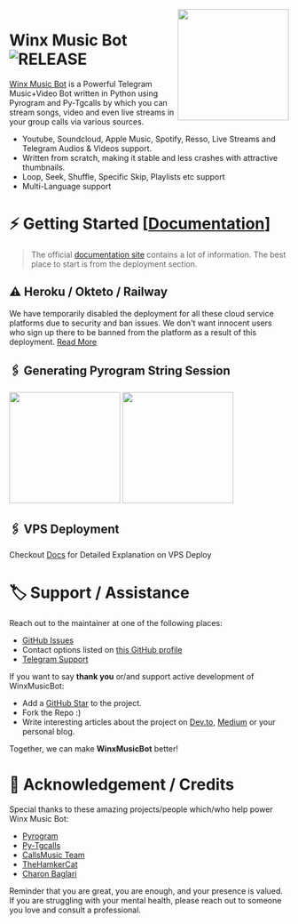 <img src="https://telegra.ph/file/4bbfc8edc21183f0fafcd.jpg" align="right" width="200" height="200"/>

# Winx Music Bot <img src="https://img.shields.io/github/v/release/TeamWinx/WinxMusicBot?color=black&logo=github&logoColor=black&style=social" alt="RELEASE">

[Winx Music Bot](https://github.com/gabrielmaialva33/winx-music-bot) is a Powerful Telegram Music+Video Bot written in
Python using Pyrogram and Py-Tgcalls by which you can stream songs, video and even live streams in your group calls via
various sources.

* Youtube, Soundcloud, Apple Music, Spotify, Resso, Live Streams and Telegram Audios & Videos support.
* Written from scratch, making it stable and less crashes with attractive thumbnails.
* Loop, Seek, Shuffle, Specific Skip, Playlists etc support
* Multi-Language support

# ⚡️ Getting Started [[Documentation](https://notreallyshikhar.gitbook.io/Winxmusicbot/)]

> The official [documentation site](https://notreallyshikhar.gitbook.io/Winxmusicbot/) contains a lot of information.
> The best place to start is from the deployment section.

## ⚠️ Heroku / Okteto / Railway

We have temporarily disabled the deployment for all these cloud service platforms due to security and ban issues. We
don't want innocent users who sign up there to be banned from the platform as a result of this
deployment. [Read More](https://t.me/TheWinx/2541)

## 🖇 Generating Pyrogram String Session

<p>
<a href="https://replit.com/@NotReallyShikhar/Winx-Music-String-Gen"><img src="https://img.shields.io/badge/Generate%20On%20Repl-blueviolet?style=for-the-badge&logo=appveyor" width="200""/></a>
<a href="https://t.me/WinxStringBot"><img src="https://img.shields.io/badge/TG%20String%20Gen%20Bot-blueviolet?style=for-the-badge&logo=appveyor" width="200""/></a>
</p>

## 🖇 VPS Deployment

Checkout [Docs](https://notreallyshikhar.gitbook.io/Winxmusicbot/deployment/local-hosting-or-vps) for Detailed
Explanation on VPS Deploy

# 🏷 Support / Assistance

Reach out to the maintainer at one of the following places:

- [GitHub Issues](https://github.com/gabrielmaialva33/winx-music-bot/issues/new?assignees=&labels=question&template=SUPPORT_QUESTION.md&title=support%3A+)
- Contact options listed on [this GitHub profile](https://github.com/gabrielmaialva33)
- [Telegram Support](https://t.me/WinxSupport)

If you want to say **thank you** or/and support active development of WinxMusicBot:

- Add a [GitHub Star](https://github.com/gabrielmaialva33/winx-music-bot) to the project.
- Fork the Repo :)
- Write interesting articles about the project on [Dev.to](https://dev.to/), [Medium](https://medium.com/) or your
  personal blog.

Together, we can make **WinxMusicBot** better!

# 📑 Acknowledgement / Credits

Special thanks to these amazing projects/people which/who help power Winx Music Bot:

- [Pyrogram](https://github.com/pyrogram/pyrogram)
- [Py-Tgcalls](https://github.com/pytgcalls/pytgcalls)
- [CallsMusic Team](https://github.com/Callsmusic)
- [TheHamkerCat](https://github.com/TheHamkerCat)
- [Charon Baglari](https://github.com/XCBv021)

Reminder that you are great, you are enough, and your presence is valued. If you are struggling with your mental health,
please reach out to someone you love and consult a professional.
